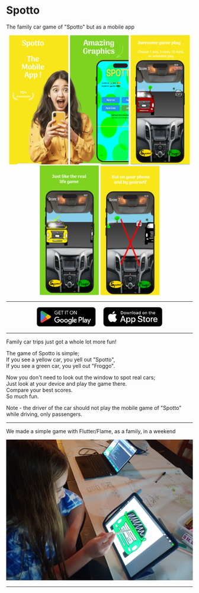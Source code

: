 # Spotto



The family car game of "Spotto" but as a mobile app

<p align="center">
  <img src="assets/app_stores/ss1.png" width="160" />
  <img src="assets/app_stores/ss2.png" width="160" />
  <img src="assets/app_stores/ss3.png" width="160" />
  <img src="assets/app_stores/ss4.png" width="160" />
  <img src="assets/app_stores/ss5.png" width="160" />
</p>

---


<p align="center">
  <a href="https://play.google.com/store/apps/details?id=au.com.cocreations.spotto" target="_blank"><img src="assets/app_stores/button_play_store.png" width="160" /></a>
  <span> &nbsp; &nbsp; </span>
  <a href="https://apps.apple.com/us/app/spotto-game/id6743664057" target="_blank"><img src="assets/app_stores/button_app_store.png" width="160" /></a>
</p>

---


Family car trips just got a whole lot more fun!

The game of Spotto is simple;    
If you see a yellow car, you yell out "Spotto",    
If you see a green car, you yell out "Froggo".     

Now you don't need to look out the window to spot real cars;    
Just look at your device and play the game there.    
Compare your best scores.    
So much fun.    

Note - the driver of the car should not play the mobile game of "Spotto" while driving, only passengers.


---


We made a simple game with Flutter/Flame, as a family, in a weekend

![Spotto Game](assets/drawing.jpg)

---

